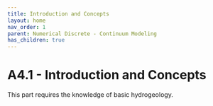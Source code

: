 ```yaml
---
title: Introduction and Concepts
layout: home
nav_order: 1
parent: Numerical Discrete - Continuum Modeling
has_children: true
---
```

<script
  src="https://cdn.mathjax.org/mathjax/latest/MathJax.js?config=TeX-AMS-MML_HTMLorMML"
  type="text/javascript">
</script>

# A4.1 - Introduction and Concepts

This part requires the knowledge of basic hydrogeology. 
